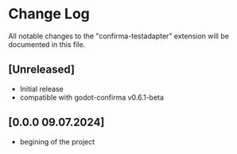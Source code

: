 # Change Log

All notable changes to the "confirma-testadapter" extension will be documented in this file.


## [Unreleased]

- Initial release
- compatible with godot-confirma v0.6.1-beta

## [0.0.0 09.07.2024]
- begining of the project